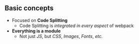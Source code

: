 ## Basic concepts

* Focused on **Code Splitting**
  * Code Splitting is *integrated in every aspect* of webpack
* **Everything is a module**
  * Not just *JS*, but *CSS*, *Images*, *Fonts*, *etc.*
